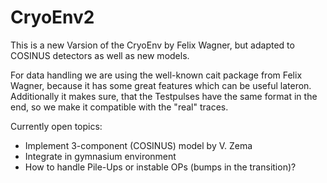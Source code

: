 # CryoEnv2
This is a new Varsion of the CryoEnv by Felix Wagner, but adapted to COSINUS detectors as well as new models.

For data handling we are using the well-known cait package from Felix Wagner, because it has some great features which can be useful lateron. Additionally it makes sure, that the Testpulses have the same format in the end, so we make it compatible with the "real" traces.

Currently open topics:
- Implement 3-component (COSINUS) model by V. Zema
- Integrate in gymnasium environment
- How to handle Pile-Ups or instable OPs (bumps in the transition)?